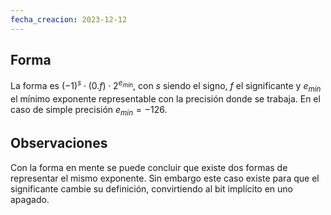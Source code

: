 ```yaml
---
fecha_creacion: 2023-12-12
---
```

## Forma
La forma es $(-1)^s \cdot (0.f) \cdot 2^{e_{min}}$, con $s$ siendo el signo, $f$ el significante y $e_{min}$ el mínimo exponente representable con la precisión donde se trabaja. En el caso de simple precisión $e_{min} = -126$.
## Observaciones
Con la forma en mente se puede concluir que existe dos formas de representar el mismo exponente. Sin embargo este caso existe para que el significante cambie su definición, convirtiendo al bit implícito en uno apagado.
